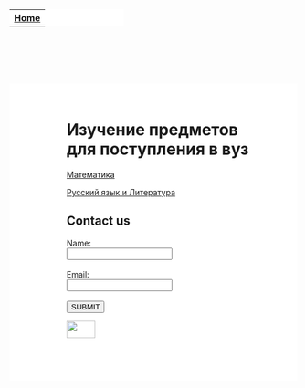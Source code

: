<html>

<head>
  
<meta charset="utf-8">
  
<title>Русский язык</title>
<style>
  body{
  background-image: url("https://data.whicdn.com/images/277722125/original.gif");
  background-repeat: no-repeat;
  background-attachment: fixed;
  background-size: cover;
  }
 .backg{
  background-color: white;
  padding: 25px 50px 75px 100px;
  margin-top:100px;
  }
#tabl{
background-color: white;
  width: 200px;
  margin-top: -99px:
 
}


 </style>

</head>


<body>
  <div id="tabl">
  <table>
   <tr>
     <th><a href="https://mftna.github.io/">Home</a></th>
    </tr>
   </table>
   </div>
  <div class="backg">
 <script src="https://mftna.github.io/alert.js"></script>  
<h1>Изучение предметов для поступления в вуз</h1>

<a href="http://mftna.github.io/math.html">Математика</a>

<p><a href="http://mftna.github.io/russian.html">Русский язык и Литература</a></p>
<h2>Contact us</h2>
<form>
  Name:<br>
  <input type="text"><br><br>
  Email:<br>
  <input type="text"><br><br>
  <button>SUBMIT</button>
  
  
</form>
<img src="http://mftna.github.io/photo_2020-06-26_19-28-05.jpg" width="50px" height="30px">

</div>
</body>

</html>
